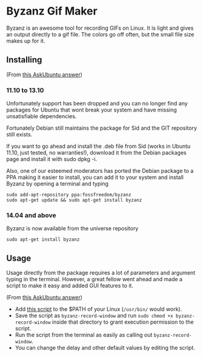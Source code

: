 # Byzanz Gif Maker

Byzanz is an awesome tool for recording GIFs on Linux. It is light and gives an output directly to a gif file. The colors go off often, but the small file size makes up for it.

## Installing
(From [this AskUbuntu answer](http://askubuntu.com/questions/107726/how-to-create-animated-gif-images-of-a-screencast#answer-123515))

### 11.10 to 13.10

Unfortunately support has been dropped and you can no longer find any packages for Ubuntu that wont break your system and have missing unsatisfiable dependencies.

Fortunately Debian still maintains the package for Sid and the GIT repository still exists.

If you want to go ahead and install the .deb file from Sid (works in Ubuntu 11.10, just tested, no warranties!), download it from the Debian packages page and install it with sudo dpkg -i.

Also, one of our esteemed moderators has ported the Debian package to a PPA making it easier to install, you can add it to your system and install Byzanz by opening a terminal and typing

    sudo add-apt-repository ppa:fossfreedom/byzanz
    sudo apt-get update && sudo apt-get install byzanz

### 14.04 and above

Byzanz is now available from the universe repository

    sudo apt-get install byzanz


## Usage

Usage directly from the package requires a lot of parameters and argument typing in the terminal. However, a great fellow went ahead and made a script to make it easy and added GUI features to it.

(From [this AskUbuntu answer](http://askubuntu.com/questions/107726/how-to-create-animated-gif-images-of-a-screencast#answer-201018))

+ Add [this script](https://gist.github.com/nihal111/c52539a52d1b88335d86db9e4ba77663) to the $PATH of your Linux (`/usr/bin/` would work).
+ Save the script as `byzanz-record-window` and run `sudo chmod +x byzanz-record-window` inside that directory to grant execution permission to the script.
+ Run the script from the terminal as easily as calling out `byzanz-record-window`.
+ You can change the delay and other default values by editing the script.